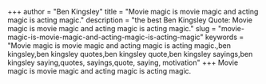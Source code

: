 +++
author = "Ben Kingsley"
title = "Movie magic is movie magic and acting magic is acting magic."
description = "the best Ben Kingsley Quote: Movie magic is movie magic and acting magic is acting magic."
slug = "movie-magic-is-movie-magic-and-acting-magic-is-acting-magic"
keywords = "Movie magic is movie magic and acting magic is acting magic.,ben kingsley,ben kingsley quotes,ben kingsley quote,ben kingsley sayings,ben kingsley saying,quotes, sayings,quote, saying, motivation"
+++
Movie magic is movie magic and acting magic is acting magic.
